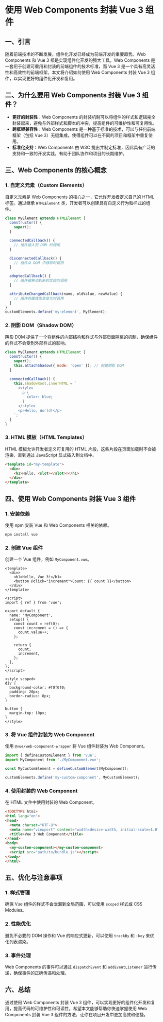# 使用 Web Components 封装 Vue 3 组件

## 一、引言

随着前端技术的不断发展，组件化开发已经成为前端开发的重要趋势。Web Components 和 Vue 3 都是实现组件化开发的强大工具。Web Components 是一套用于创建可重用和封装的前端组件的技术标准，而 Vue 3 是一个具有高灵活性和高效性的前端框架。本文将介绍如何使用 Web Components 封装 Vue 3 组件，以实现更好的组件化开发和复用。

## 二、为什么要用 Web Components 封装 Vue 3 组件？

- **更好的封装性**：Web Components 的封装机制可以将组件的样式和逻辑完全封装起来，避免与外部样式和脚本的冲突，提高组件的可维护性和可复用性。
- **跨框架兼容性**：Web Components 是一种基于标准的技术，可以与任何前端框架（包括 Vue 3）无缝集成，使得组件可以在不同的项目和框架中重复使用。
- **标准化支持**：Web Components 由 W3C 提出并制定标准，因此具有广泛的支持和一致的开发实践，有助于团队协作和项目的长期维护。

## 三、Web Components 的核心概念

### 1. 自定义元素（Custom Elements）

自定义元素是 Web Components 的核心之一，它允许开发者定义自己的 HTML 标签。通过继承 `HTMLElement` 类，开发者可以创建具有自定义行为和样式的组件。

```javascript
class MyElement extends HTMLElement {
  constructor() {
    super();
  }

  connectedCallback() {
    // 组件插入到 DOM 时调用
  }

  disconnectedCallback() {
    // 组件从 DOM 中移除时调用
  }

  adoptedCallback() {
    // 组件被移动到新的文档时调用
  }

  attributeChangedCallback(name, oldValue, newValue) {
    // 组件的属性发生变化时调用
  }
}
customElements.define('my-element', MyElement);
```

### 2. 阴影 DOM（Shadow DOM）

阴影 DOM 提供了一个将组件的内部结构和样式与外部页面隔离的机制，确保组件的样式不会受到外部样式的影响。

```javascript
class MyElement extends HTMLElement {
  constructor() {
    super();
    this.attachShadow({ mode: 'open' }); // 创建阴影 DOM
  }

  connectedCallback() {
    this.shadowRoot.innerHTML = `
      <style>
        p {
          color: blue;
        }
      </style>
      <p>Hello, World!</p>
    `;
  }
}
```

### 3. HTML 模板（HTML Templates）

HTML 模板允许开发者定义可复用的 HTML 片段，这些片段在页面加载时不会被渲染，直到通过 JavaScript 显式插入到文档中。

```html
<template id="my-template">
  <div>
    <h1>Hello, <slot></slot>!</h1>
  </div>
</template>
```

## 四、使用 Web Components 封装 Vue 3 组件

### 1. 安装依赖

使用 npm 安装 Vue 和 Web Components 相关的依赖。

```bash
npm install vue
```

### 2. 创建 Vue 组件

创建一个 Vue 组件，例如 `MyComponent.vue`。

```vue
<template>
  <div>
    <h1>Hello, Vue 3!</h1>
    <button @click="increment">Count: {{ count }}</button>
  </div>
</template>

<script>
import { ref } from 'vue';

export default {
  name: 'MyComponent',
  setup() {
    const count = ref(0);
    const increment = () => {
      count.value++;
    };

    return {
      count,
      increment,
    };
  },
};
</script>

<style scoped>
div {
  background-color: #f0f0f0;
  padding: 20px;
  border-radius: 8px;
}

button {
  margin-top: 10px;
}
</style>
```

### 3. 将 Vue 组件封装为 Web Component

使用 `@vue/web-component-wrapper` 将 Vue 组件封装为 Web Component。

```javascript
import { defineCustomElement } from 'vue';
import MyComponent from './MyComponent.vue';

const MyCustomElement = defineCustomElement(MyComponent);

customElements.define('my-custom-component', MyCustomElement);
```

### 4. 使用封装的 Web Component

在 HTML 文件中使用封装的 Web Component。

```html
<!DOCTYPE html>
<html lang="en">
<head>
  <meta charset="UTF-8">
  <meta name="viewport" content="width=device-width, initial-scale=1.0">
  <title>Vue 3 Web Component</title>
</head>
<body>
  <my-custom-component></my-custom-component>
  <script src="path/to/bundle.js"></script>
</body>
</html>
```

## 五、优化与注意事项

### 1. 样式管理

确保 Vue 组件的样式不会泄漏到全局范围，可以使用 `scoped` 样式或 CSS Modules。

### 2. 性能优化

避免不必要的 DOM 操作和 Vue 的响应式更新，可以使用 `trackBy` 和 `:key` 来优化列表渲染。

### 3. 事件处理

Web Components 的事件可以通过 `dispatchEvent` 和 `addEventListener` 进行传递，确保事件的正确传递和处理。

## 六、总结

通过使用 Web Components 封装 Vue 3 组件，可以实现更好的组件化开发和复用，提高代码的可维护性和可读性。希望本文能够帮助你快速掌握使用 Web Components 封装 Vue 3 组件的方法，让你在项目开发中更加高效和便捷。

